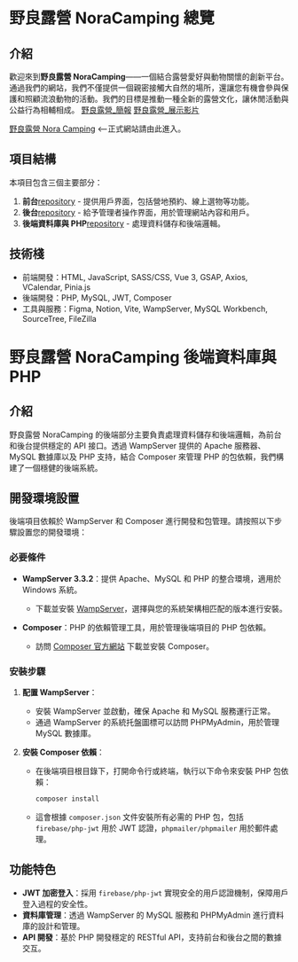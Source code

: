 # 野良露營 NoraCamping 總覽

## 介紹

歡迎來到**野良露營 NoraCamping**——一個結合露營愛好與動物關懷的創新平台。通過我們的網站，我們不僅提供一個親密接觸大自然的場所，還讓您有機會參與保護和照顧流浪動物的活動。我們的目標是推動一種全新的露營文化，讓休閒活動與公益行為相輔相成。
[野良露營\_簡報](https://drive.google.com/file/d/1hTI494n8lbzKbaudzZiSmbZxcGdhtjUC/view)
[野良露營\_展示影片](https://www.youtube.com/watch?v=9_ODuTqBn6w)

[野良露營 Nora Camping](https://tibamef2e.com/chd104/g1/) <--正式網站請由此進入。

## 項目結構

本項目包含三個主要部分：

1. **前台**[repository](https://github.com/rillala/NORA-Camping) - 提供用戶界面，包括營地預約、線上選物等功能。
2. **後台**[repository](https://github.com/rillala/NORA-BackStage) - 給予管理者操作界面，用於管理網站內容和用戶。
3. **後端資料庫與 PHP**[repository](https://github.com/rillala/NORA-API) - 處理資料儲存和後端邏輯。

## 技術棧

- 前端開發：HTML, JavaScript, SASS/CSS, Vue 3, GSAP, Axios, VCalendar, Pinia.js
- 後端開發：PHP, MySQL, JWT, Composer
- 工具與服務：Figma, Notion, Vite, WampServer, MySQL Workbench, SourceTree, FileZilla

# 野良露營 NoraCamping 後端資料庫與 PHP

## 介紹

野良露營 NoraCamping 的後端部分主要負責處理資料儲存和後端邏輯，為前台和後台提供穩定的 API 接口。透過 WampServer 提供的 Apache 服務器、MySQL 數據庫以及 PHP 支持，結合 Composer 來管理 PHP 的包依賴，我們構建了一個穩健的後端系統。

## 開發環境設置

後端項目依賴於 WampServer 和 Composer 進行開發和包管理。請按照以下步驟設置您的開發環境：

### 必要條件

- **WampServer 3.3.2**：提供 Apache、MySQL 和 PHP 的整合環境，適用於 Windows 系統。

  - 下載並安裝 [WampServer](https://www.wampserver.com/)，選擇與您的系統架構相匹配的版本進行安裝。

- **Composer**：PHP 的依賴管理工具，用於管理後端項目的 PHP 包依賴。
  - 訪問 [Composer 官方網站](https://getcomposer.org/) 下載並安裝 Composer。

### 安裝步驟

1. **配置 WampServer**：

   - 安裝 WampServer 並啟動，確保 Apache 和 MySQL 服務運行正常。
   - 通過 WampServer 的系統托盤圖標可以訪問 PHPMyAdmin，用於管理 MySQL 數據庫。

2. **安裝 Composer 依賴**：
   - 在後端項目根目錄下，打開命令行或終端，執行以下命令來安裝 PHP 包依賴：
     ```bash
     composer install
     ```
   - 這會根據 `composer.json` 文件安裝所有必需的 PHP 包，包括 `firebase/php-jwt` 用於 JWT 認證，`phpmailer/phpmailer` 用於郵件處理。

## 功能特色

- **JWT 加密登入**：採用 `firebase/php-jwt` 實現安全的用戶認證機制，保障用戶登入過程的安全性。
- **資料庫管理**：透過 WampServer 的 MySQL 服務和 PHPMyAdmin 進行資料庫的設計和管理。
- **API 開發**：基於 PHP 開發穩定的 RESTful API，支持前台和後台之間的數據交互。
